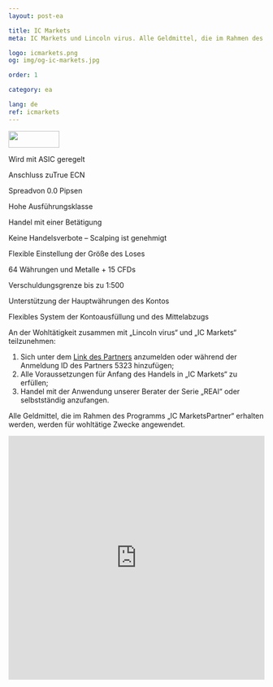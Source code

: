 ```yaml
---
layout: post-ea

title: IC Markets
meta: IC Markets und Lincoln virus. Alle Geldmittel, die im Rahmen des Programms „IC MarketsPartner“ erhalten werden, werden für wohltätige Zwecke angewendet.

logo: icmarkets.png
og: img/og-ic-markets.jpg

order: 1

category: ea

lang: de
ref: icmarkets
---
```


<a href='http://icmarkets.com/?camp=5323'><img src='https://promo.icmarkets.com/100x33_b.jpg' width='100' height='33'/></a>

Wird mit ASIC geregelt

Anschluss zuTrue ECN

Spreadvon 0.0 Pipsen

Hohe Ausführungsklasse

Handel mit einer Betätigung

Keine Handelsverbote – Scalping ist genehmigt

Flexible Einstellung der Größe des Loses 

64 Währungen und Metalle + 15 CFDs

Verschuldungsgrenze bis zu 1:500

Unterstützung der Hauptwährungen des Kontos 

Flexibles System der Kontoausfüllung und des Mittelabzugs 

An der Wohltätigkeit zusammen mit „Lincoln virus“ und „IC Markets“ teilzunehmen:

  1. Sich unter dem <a href="https://www.icmarkets.com/?camp=5323" target="_blank">Link des Partners</a> anzumelden oder während der Anmeldung ID des Partners 5323 hinzufügen;
  2. Alle Voraussetzungen für Anfang des Handels in „IC Markets“ zu erfüllen;
  3. Handel mit der Anwendung unserer Berater der Serie „REAl“ oder selbstständig anzufangen.

Alle Geldmittel, die im Rahmen des Programms „IC MarketsPartner“ erhalten werden, werden für wohltätige Zwecke angewendet.

<iframe frameborder="0" height="480" src="https://secure.icmarkets.com//Partner/Widget/PriceWidgetWhite/5323" width="100%"></iframe>
